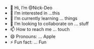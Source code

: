 - 👋 Hi, I’m @Nick-Deo
- 👀 I’m interested in ...this
- 🌱 I’m currently learning ... things
- 💞️ I’m looking to collaborate on ... stuff
- 📫 How to reach me ... touch
- 😄 Pronouns: ... Apple
- ⚡ Fun fact: ... Fun

<!---
Nick-Deo/Nick-Deo is a ✨ special ✨ repository because its `README.md` (this file) appears on your GitHub profile.
You can click the Preview link to take a look at your changes.
--->

